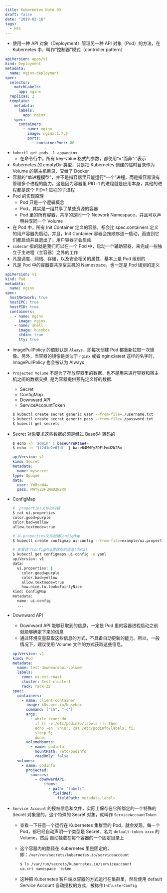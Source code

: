 ```yaml
---
title: Kubernetes Note 03
draft: false
date: "2019-02-16"
tags:
  - k8s
---
```


- 使用一种 API 对象（Deployment）管理另一种 API 对象（Pod）的方法，在 Kubernetes 中，叫作“控制器”模式（controller pattern）

```yaml
apiVersion: apps/v1
kind: Deployment
metadata:
  name: nginx-deployment
spec:
  selector:
    matchLabels:
      app: nginx
  replicas: 2
  template:
    metadata:
      labels:
        app: nginx
    spec:
      containers:
        - name: nginx
          image: nginx:1.7.9
          ports:
            - containerPort: 80
```

- `kubectl get pods -l app=nginx`
  - 在命令行中，所有 key-value 格式的参数，都使用“=”而非“:”表示
- Kubernetes 的 emptyDir 类型，只是把 Kubernetes 创建的临时目录作为 Volume 的宿主机目录，交给了 Docker
- 容器的“单进程模型”，并不是指容器里只能运行“一个”进程，而是指容器没有管理多个进程的能力。这是因为容器里 PID=1 的进程就是应用本身，其他的进程都是这个 PID=1 进程的子进程
- Pod 的实现原理
  - Pod 只是一个逻辑概念
  - Pod，其实是一组共享了某些资源的容器
  - Pod 里的所有容器，共享的是同一个 Network Namespace，并且可以声明共享同一个 Volume
- 在 Pod 中，所有 Init Container 定义的容器，都会比 spec.containers 定义的用户容器先启动。并且，Init Container 容器会按顺序逐一启动，而直到它们都启动并且退出了，用户容器才会启动
- `sidecar` 指的就是我们可以在一个 Pod 中，启动一个辅助容器，来完成一些独立于主进程（主容器）之外的工作
- 凡是调度、网络、存储，以及安全相关的属性，基本上是 Pod 级别的
- 凡是 Pod 中的容器要共享宿主机的 Namespace，也一定是 Pod 级别的定义

```yaml
apiVersion: v1
kind: Pod
metadata:
  name: nginx
spec:
  hostNetwork: true
  hostIPC: true
  hostPID: true
  containers:
    - name: nginx
      image: nginx
    - name: shell
      image: busybox
      stdin: true
      tty: true
```

- ImagePullPolicy 的值默认是 `Always`，即每次创建 Pod 都重新拉取一次镜像。另外，当容器的镜像是类似于 `nginx` 或者 nginx:latest 这样的名字时，ImagePullPolicy 也会被认为 Always

- `Projected Volume` 不是为了存放容器里的数据，也不是用来进行容器和宿主机之间的数据交换, 是为容器提供预先定义好的数据.

  - Secret
  - ConfigMap
  - Downward API
  - ServiceAccountToken

  ```bash
  $ kubectl create secret generic user --from-file=./username.txt
  $ kubectl create secret generic pass --from-file=./password.txt
  $ kubectl get secrets
  ```

- Secret 对象要求这些数据必须是经过 Base64 转码的

  ```bash
  $ echo -n 'admin' | base64YWRtaW4=
  $ echo -n '1f2d1e2e67df' | base64MWYyZDFlMmU2N2Rm
  ```

  ```yaml
  apiVersion: v1
  kind: Secret
  metadata:
    name: mysecret
  type: Opaque
  data:
    user: YWRtaW4=
    pass: MWYyZDFlMmU2N2Rm
  ```

- ConfigMap

  ```bash
  # .properties文件的内容
  $ cat ui.properties
  color.good=purple
  color.bad=yellow
  allow.textmode=true

  # 从.properties文件创建ConfigMap
  $ kubectl create configmap ui-config --from-file=example/ui.properties

  # 查看这个ConfigMap里保存的信息(data)
  $ kubectl get configmaps ui-config -o yaml
  apiVersion: v1
  data:
    ui.properties: |
      color.good=purple
      color.bad=yellow
      allow.textmode=true
      how.nice.to.look=fairlyNice
  kind: ConfigMap
  metadata:
    name: ui-config
    ...
  ```

- Downward API

  - Downward API 能够获取到的信息，一定是 Pod 里的容器进程启动之前就能够确定下来的信息
  - 通过环境变量获取这些信息的方式，不具备自动更新的能力。所以，一般情况下，建议使用 Volume 文件的方式获取这些信息。

  ```yaml
  apiVersion: v1
  kind: Pod
  metadata:
    name: test-downwardapi-volume
    labels:
      zone: us-est-coast
      cluster: test-cluster1
      rack: rack-22
  spec:
    containers:
      - name: client-container
        image: k8s.gcr.io/busybox
        command: ["sh", "-c"]
        args:
          - while true; do
            if [[ -e /etc/podinfo/labels ]]; then
            echo -en '\n\n'; cat /etc/podinfo/labels; fi;
            sleep 5;
            done;
        volumeMounts:
          - name: podinfo
            mountPath: /etc/podinfo
            readOnly: false
    volumes:
      - name: podinfo
        projected:
          sources:
            - downwardAPI:
                items:
                  - path: "labels"
                    fieldRef:
                      fieldPath: metadata.labels
  ```

- `Service Account` 的授权信息和文件，实际上保存在它所绑定的一个特殊的 Secret 对象里的。这个特殊的 Secret 对象，就叫作 `ServiceAccountToken`

  - 查看一下任意一个运行在 Kubernetes 集群里的 Pod，就会发现，每一个 Pod，都已经自动声明一个类型是 Secret、名为 `default-token-xxxx` 的 Volume，然后 自动挂载在每个容器的一个固定目录上

  - 这个容器内的路径在 Kubernetes 里是固定的，即：`/var/run/secrets/kubernetes.io/serviceaccount`

    ```bash
    $ ls /var/run/secrets/kubernetes.io/serviceaccount
    ca.crt namespace  token
    ```

  - 这种把 Kubernetes 客户端以容器的方式运行在集群里，然后使用 default Service Account 自动授权的方式，被称作`InClusterConfig`
